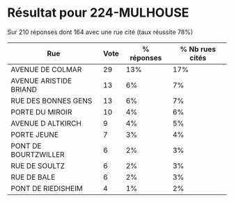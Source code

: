 # Résultat pour 224-MULHOUSE

Sur 210 réponses dont 164 avec une rue cité (taux réussite 78%)

| Rue | Vote | % réponses | % Nb rues cités|
|-----|------|------------|----------------|
| AVENUE DE COLMAR | 29 | 13% | 17%|
| AVENUE ARISTIDE BRIAND | 13 | 6% | 7%|
| RUE DES BONNES GENS | 13 | 6% | 7%|
| PORTE DU MIROIR | 10 | 4% | 6%|
| AVENUE D ALTKIRCH | 9 | 4% | 5%|
| PORTE JEUNE | 7 | 3% | 4%|
| PONT DE BOURTZWILLER | 6 | 2% | 3%|
| RUE DE SOULTZ | 6 | 2% | 3%|
| RUE DE BALE | 6 | 2% | 3%|
| PONT DE RIEDISHEIM | 4 | 1% | 2%|
